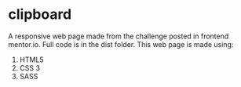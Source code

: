 # clipboard
A responsive web page made from the challenge posted in frontend mentor.io. 
Full code is in the dist folder. 
This web page is made using: 
1. HTML5
2. CSS 3
3. SASS
